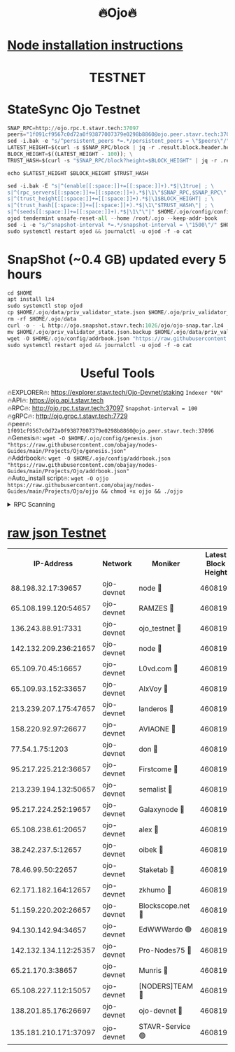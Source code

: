 <h1 align="center"> 🔥Ojo🔥</h1>

[Node installation instructions](https://github.com/obajay/nodes-Guides/tree/main/Projects/Ojo)
=

<h1 align="center"> TESTNET</h1>

# StateSync Ojo Testnet
```python
SNAP_RPC=http://ojo.rpc.t.stavr.tech:37097
peers="1f091cf9567c0d72a0f93877007379e0298b8860@ojo.peer.stavr.tech:37096"
sed -i.bak -e "s/^persistent_peers *=.*/persistent_peers = \"$peers\"/" $HOME/.ojo/config/config.toml
LATEST_HEIGHT=$(curl -s $SNAP_RPC/block | jq -r .result.block.header.height); \
BLOCK_HEIGHT=$((LATEST_HEIGHT - 100)); \
TRUST_HASH=$(curl -s "$SNAP_RPC/block?height=$BLOCK_HEIGHT" | jq -r .result.block_id.hash)

echo $LATEST_HEIGHT $BLOCK_HEIGHT $TRUST_HASH

sed -i.bak -E "s|^(enable[[:space:]]+=[[:space:]]+).*$|\1true| ; \
s|^(rpc_servers[[:space:]]+=[[:space:]]+).*$|\1\"$SNAP_RPC,$SNAP_RPC\"| ; \
s|^(trust_height[[:space:]]+=[[:space:]]+).*$|\1$BLOCK_HEIGHT| ; \
s|^(trust_hash[[:space:]]+=[[:space:]]+).*$|\1\"$TRUST_HASH\"| ; \
s|^(seeds[[:space:]]+=[[:space:]]+).*$|\1\"\"|" $HOME/.ojo/config/config.toml
ojod tendermint unsafe-reset-all --home /root/.ojo --keep-addr-book
sed -i -e "s/^snapshot-interval *=.*/snapshot-interval = \"1500\"/" $HOME/.ojo/config/app.toml
sudo systemctl restart ojod && journalctl -u ojod -f -o cat
```
# SnapShot (~0.4 GB) updated every 5 hours
```python
cd $HOME
apt install lz4
sudo systemctl stop ojod
cp $HOME/.ojo/data/priv_validator_state.json $HOME/.ojo/priv_validator_state.json.backup
rm -rf $HOME/.ojo/data
curl -o - -L http://ojo.snapshot.stavr.tech:1026/ojo/ojo-snap.tar.lz4 | lz4 -c -d - | tar -x -C $HOME/.ojo --strip-components 2
mv $HOME/.ojo/priv_validator_state.json.backup $HOME/.ojo/data/priv_validator_state.json
wget -O $HOME/.ojo/config/addrbook.json "https://raw.githubusercontent.com/obajay/nodes-Guides/main/Projects/Ojo/addrbook.json"
sudo systemctl restart ojod && journalctl -u ojod -f -o cat
```
 <h1 align="center"> Useful Tools</h1>

🔥EXPLORER🔥:        https://explorer.stavr.tech/Ojo-Devnet/staking        `Indexer "ON"` \
🔥API🔥:                     https://ojo.api.t.stavr.tech \
🔥RPC🔥:                    http://ojo.rpc.t.stavr.tech:37097              `Snapshot-interval = 100` \
🔥gRPC🔥:                  http://ojo.grpc.t.stavr.tech:7729 \
🔥peer🔥:                   `1f091cf9567c0d72a0f93877007379e0298b8860@ojo.peer.stavr.tech:37096` \
🔥Genesis🔥:    ```wget -O $HOME/.ojo/config/genesis.json "https://raw.githubusercontent.com/obajay/nodes-Guides/main/Projects/Ojo/genesis.json"``` \
🔥Addrbook🔥:    ```wget -O $HOME/.ojo/config/addrbook.json "https://raw.githubusercontent.com/obajay/nodes-Guides/main/Projects/Ojo/addrbook.json"``` \
🔥Auto_install script🔥: ```wget -O ojjo https://raw.githubusercontent.com/obajay/nodes-Guides/main/Projects/Ojo/ojjo && chmod +x ojjo && ./ojjo```


<details>
<summary>RPC Scanning</summary>

<h2 align="center"> We scan nodes in real time every 4 hours. And we provide the final result of RPC endpoints.
We cannot influence the operation of these nodes in any way. </h2>


```python
If Voting Power is higher than 0 --> then the Node is a validator of the network and may be subject to attack and be a potential threat to the chain.
```
```python
We marked such validators with a red symbol
```

</details>

[raw json Testnet](https://rpc-check.ojot.stavr.tech/ojot/rpc-ojot-result.json)
=


<table><tr><th>IP-Address</th><th>Network</th><th>Moniker</th><th>Latest Block Height</th><th>Earliest Block Height</th><th>Catching Up</th><th>Tx Index</th><th>Voting Power</th><th>Scan Time</th></tr><tr><td>88.198.32.17:39657</td><td>ojo-devnet</td><td>node 🔴</td><td>4608195</td><td>300001</td><td>False</td><td>on</td><td>65654</td><td>2023-12-22T10:38:58.673023358UTC</td></tr><tr><td>65.108.199.120:54657</td><td>ojo-devnet</td><td>RAMZES 🔴</td><td>4608191</td><td>306156</td><td>False</td><td>on</td><td>15420</td><td>2023-12-22T10:38:32.632989252UTC</td></tr><tr><td>136.243.88.91:7331</td><td>ojo-devnet</td><td>ojo_testnet 🔴</td><td>4608192</td><td>308845</td><td>False</td><td>on</td><td>1000</td><td>2023-12-22T10:38:38.913766643UTC</td></tr><tr><td>142.132.209.236:21657</td><td>ojo-devnet</td><td>node 🔴</td><td>4608195</td><td>350001</td><td>False</td><td>on</td><td>1999</td><td>2023-12-22T10:38:56.979751192UTC</td></tr><tr><td>65.109.70.45:16657</td><td>ojo-devnet</td><td>L0vd.com 🔴</td><td>4608196</td><td>695918</td><td>False</td><td>off</td><td>998</td><td>2023-12-22T10:39:02.578454201UTC</td></tr><tr><td>65.109.93.152:33657</td><td>ojo-devnet</td><td>AlxVoy 🔴</td><td>4608195</td><td>2319801</td><td>False</td><td>on</td><td>4536782</td><td>2023-12-22T10:38:56.734322221UTC</td></tr><tr><td>213.239.207.175:47657</td><td>ojo-devnet</td><td>landeros 🔴</td><td>4608194</td><td>2714001</td><td>False</td><td>off</td><td>11083</td><td>2023-12-22T10:38:49.768229334UTC</td></tr><tr><td>158.220.92.97:26677</td><td>ojo-devnet</td><td>AVIAONE 🔴</td><td>4608194</td><td>2754001</td><td>False</td><td>on</td><td>13867</td><td>2023-12-22T10:38:49.556528020UTC</td></tr><tr><td>77.54.1.75:1203</td><td>ojo-devnet</td><td>don 🔴</td><td>4608195</td><td>2906401</td><td>False</td><td>on</td><td>10</td><td>2023-12-22T10:38:58.394778769UTC</td></tr><tr><td>95.217.225.212:36657</td><td>ojo-devnet</td><td>Firstcome 🔴</td><td>4608192</td><td>2985946</td><td>False</td><td>on</td><td>13566</td><td>2023-12-22T10:38:38.697263781UTC</td></tr><tr><td>213.239.194.132:50657</td><td>ojo-devnet</td><td>semalist 🔴</td><td>4608191</td><td>3223522</td><td>False</td><td>on</td><td>19037</td><td>2023-12-22T10:38:32.898179397UTC</td></tr><tr><td>95.217.224.252:19657</td><td>ojo-devnet</td><td>Galaxynode 🔴</td><td>4608196</td><td>3685492</td><td>False</td><td>on</td><td>11888</td><td>2023-12-22T10:39:01.478232928UTC</td></tr><tr><td>65.108.238.61:20657</td><td>ojo-devnet</td><td>alex 🔴</td><td>4608191</td><td>4158001</td><td>False</td><td>on</td><td>11359</td><td>2023-12-22T10:38:32.277319543UTC</td></tr><tr><td>38.242.237.5:12657</td><td>ojo-devnet</td><td>oibek 🔴</td><td>4608191</td><td>4196001</td><td>False</td><td>off</td><td>1051</td><td>2023-12-22T10:38:33.253165296UTC</td></tr><tr><td>78.46.99.50:22657</td><td>ojo-devnet</td><td>Staketab 🔴</td><td>4608196</td><td>4254801</td><td>False</td><td>on</td><td>1276</td><td>2023-12-22T10:39:02.898276911UTC</td></tr><tr><td>62.171.182.164:12657</td><td>ojo-devnet</td><td>zkhumo 🔴</td><td>4608195</td><td>4384001</td><td>False</td><td>off</td><td>998</td><td>2023-12-22T10:38:57.388327091UTC</td></tr><tr><td>51.159.220.202:26657</td><td>ojo-devnet</td><td>Blockscope.net 🔴</td><td>4608190</td><td>4425001</td><td>False</td><td>on</td><td>981</td><td>2023-12-22T10:38:29.845985957UTC</td></tr><tr><td>94.130.142.94:34657</td><td>ojo-devnet</td><td>EdWWWardo 🟢</td><td>4608194</td><td>4438946</td><td>False</td><td>on</td><td>0</td><td>2023-12-22T10:38:52.196037238UTC</td></tr><tr><td>142.132.134.112:25357</td><td>ojo-devnet</td><td>Pro-Nodes75 🔴</td><td>4608191</td><td>4508191</td><td>False</td><td>on</td><td>24651</td><td>2023-12-22T10:38:36.010207043UTC</td></tr><tr><td>65.21.170.3:38657</td><td>ojo-devnet</td><td>Munris 🔴</td><td>4608192</td><td>4508192</td><td>False</td><td>off</td><td>20123</td><td>2023-12-22T10:38:38.378010946UTC</td></tr><tr><td>65.108.227.112:15057</td><td>ojo-devnet</td><td>[NODERS]TEAM 🔴</td><td>4608196</td><td>4508196</td><td>False</td><td>off</td><td>9999</td><td>2023-12-22T10:39:01.832263402UTC</td></tr><tr><td>138.201.85.176:26697</td><td>ojo-devnet</td><td>ojo-devnet 🔴</td><td>4608196</td><td>4508196</td><td>False</td><td>on</td><td>1000024000</td><td>2023-12-22T10:39:02.180312167UTC</td></tr><tr><td>135.181.210.171:37097</td><td>ojo-devnet</td><td>STAVR-Service 🟢</td><td>4608191</td><td>4606501</td><td>False</td><td>on</td><td>0</td><td>2023-12-22T10:38:33.622811333UTC</td></tr></table>